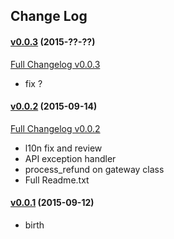 ## Change Log


#### [v0.0.3](https://github.com/aplazame/woocommerce/tree/v0.0.3) (2015-??-??)

[Full Changelog v0.0.3](https://github.com/aplazame/woocommerce/compare/v0.0.1...v0.0.3)

* fix ?


#### [v0.0.2](https://github.com/aplazame/woocommerce/tree/v0.0.2) (2015-09-14)

[Full Changelog v0.0.2](https://github.com/aplazame/woocommerce/compare/v0.0.1...v0.0.2)

* l10n fix and review
* API exception handler
* process_refund on gateway class
* Full Readme.txt

#### [v0.0.1](https://github.com/aplazame/woocommerce/tree/v0.0.1) (2015-09-12)

* birth
